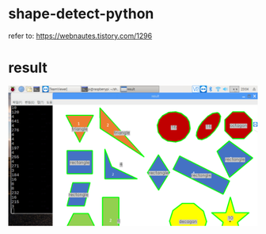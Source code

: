 # shape-detect-python
refer to: https://webnautes.tistory.com/1296

# result
![result screenshot](https://github.com/noohgnas/shape-detect-python/blob/master/screenshot-20190621.png)
